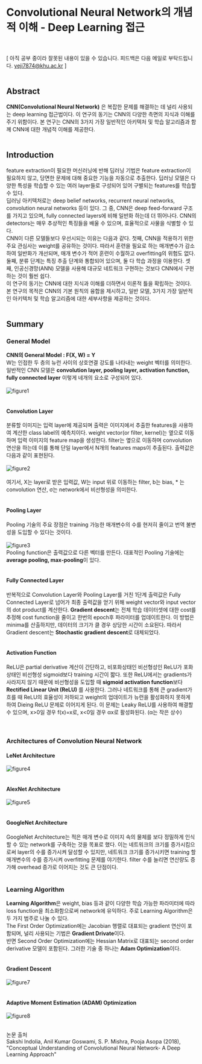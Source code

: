 # Convolutional Neural Network의 개념적 이해 - Deep Learning 접근 <br><br>

[ 아직 공부 중이라 잘못된 내용이 있을 수 있습니다. 피드백은 다음 메일로 부탁드립니다. yeji7874@khu.ac.kr ] <br><br>

## Abstract <br>
**CNN(Convolutional Neural Network)** 은 복잡한 문제를 해결하는 데 널리 사용되는 deep learning 접근법이다. 
이 연구의 동기는 CNN의 다양한 측면의 지식과 이해를 주기 위함이다. 
본 연구는 CNN의 3가지 가장 일반적인 아키텍처 및 학습 알고리즘과 함께 CNN에 대한 개념적 이해를 제공한다. <br><br>

## Introduction <br>
feature extraction이 필요한 머신러닝에 반해 딥러닝 기법은 feature extraction이 필요하지 않고, 당면한 문제에 대해 중요한 기능을 자동으로 추출한다.
딥러닝 모델은 다양한 특성을 학습할 수 있는 여러 layer들로 구성되어 있어 구별되는 features를 학습할 수 있다. <br>
딥러닝 아키텍처로는 deep belief networks, recurrent neural networks, convolution neural networks 등이 있다.
그 중, CNN은 deep feed-forward 구조를 가지고 있으며, fully connected layers에 비해 일반화 하는데 더 뛰어나다.
CNN의 detectors는 매우 추상적인 특징들을 배울 수 있으며, 효율적으로 사물을 식별할 수 있다. <br>
CNN이 다른 모델들보다 우선시되는 이유는 다음과 같다. 
첫째, CNN을 적용하기 위한 주요 관심사는 weight를 공유하는 것이다. 
따라서 훈련을 필요로 하는 매개변수가 감소하여 일반화가 개선되며, 매개 변수가 적어 훈련이 수월하고 overfitting의 위험도 없다.
둘째, 분류 단계는 특징 추출 단계와 통합되어 있으며, 둘 다 학습 과정을 이용한다. 
셋째, 인공신경망(ANN) 모델을 사용해 대규모 네트워크 구현하는 것보다 CNN에서 구현하는 것이 훨씬 쉽다. <br>
이 연구의 동기는 CNN에 대한 지식과 이해를 더하면서 이론적 틀을 확립하는 것이다. 
본 연구의 목적은 CNN의 기본 원칙의 융합을 제시하고, 일반 모델, 3가지 가장 일반적인 아키텍처 및 학습 알고리즘에 대한 세부사항을 제공하는 것이다. <br><br>

## Summary <br>
### General Model <br>
**CNN의 General Model : F(X, W) = Y** <br>
W는 인접한 두 층의 뉴런 사이의 상호연결 강도를 나타내는 weight 벡터를 의미한다. 일반적인 CNN 모델은 **convolution layer, pooling layer, activation function, fully connected layer** 이렇게 네개의 요소로 구성되어 있다. <br><br>
![figure1](https://user-images.githubusercontent.com/57740560/93219569-75ba5900-f7a6-11ea-9840-e2a543a8ad35.png) <br><br>

#### Convolution Layer <br>
분류할 이미지는 입력 layer에 제공되며 출력은 이미지에서 추출한 features을 사용하여 계산한 class label의 예측치이다. weight vector(or filter, kernel)는 옆으로 이동하며 입력 이미지의 feature map을 생성한다. filter는 옆으로 이동하며 convolution 연산을 하는데 이를 통해 단일 layer에서 N개의 features maps이 추출된다. 출력값은 다음과 같이 표현된다. <br><br>
![figure2](https://user-images.githubusercontent.com/57740560/93222083-7ef8f500-f7a9-11ea-90cc-e56c00d83b44.png) <br><br>
여기서, X는 layer로 받은 입력값, W는 input 위로 이동하는 filter, b는 bias, * 는 convolution 연산, σ는 network에서 비선형성을 의미한다. <br><br>

#### Pooling Layer <br>
Pooling 기술의 주요 장점은 training 가능한 매개변수의 수를 현저히 줄이고 번역 불변성을 도입할 수 있다는 것이다. <br><br>
![figure3](https://user-images.githubusercontent.com/57740560/93225004-b4eba880-f7ac-11ea-83f5-2988fddc8a34.png) <br>
Pooling function은 출력값으로 다른 벡터를 만든다. 대표적인 Pooling 기술에는 **average pooling, max-pooling**이 있다. <br><br>

#### Fully Connected Layer <br>
반복적으로 Convolution Layer와 Pooling Layer를 거친 1단계 출력값은 Fully Connected Layer로 넘어가 최종 출력값을 얻기 위해 weight vector와 input vector의 dot product를 계산한다.
**Gradient descent**는 전체 학습 데이터셋에 대한 cost를 추정해 cost function을 줄이고 한번의 epoch후 파라미터를 업데이트한다. 이 방법은 minima를 산출하지만, 데이터의 크기가 클 경우 상당한 시간이 소요된다. 따라서 Gradient descent는 **Stochastic gradient descent**로 대체되었다. <br><br>

#### Activation Function <br>
ReLU은 partial derivative 계산이 간단하고, 비포화상태인 비선형성인 ReLU가 포화상태인 비선형성 sigmoid보다 training 시간이 짧다. 또한 ReLU에서는 gradients가 사라지지 않기 때문에 비선형성을 도입할 때 **sigmoid activation function**보다 **Rectified Linear Unit (ReLU)** 를 사용한다. 그러나 네트워크를 통해 큰 gradient가 흐를 때 ReLU의 효율성이 저하되고 weight의 업데이트가 뉴런을 활성화하지 못하게 하여 Dieing ReLU 문제로 이어지게 된다. 이 문제는 Leaky ReLU를 사용하여 해결할 수 있으며, x>0일 경우 f(x)=x로, x<0일 경우 αx로 활성화된다. (α는 작은 상수) <br><br>
<br>

### Architectures of Convolution Neural Network <br>
#### LeNet Architecture <br>
![figure4](https://user-images.githubusercontent.com/57740560/93228532-8bcd1700-f7b0-11ea-8853-8445460ea160.png) <br><br>

#### AlexNet Architecture <br>
![figure5](https://user-images.githubusercontent.com/57740560/93228536-8cfe4400-f7b0-11ea-8f4a-a27548bb5579.png) <br><br>

#### GoogleNet Architecture <br>
GoogleNet Architecture는 적은 매개 변수로 이미지 속의 물체를 보다 정밀하게 인식할 수 있는 network를 구축하는 것을 목표로 했다. 이는 네트워크의 크기를 증가시킴으로써 layer의 수를 증가시켜 달성할 수 있지만, 네트워크 크기를 증가시키면 training 할 매개변수의 수를 증가시켜 overfitting 문제를 야기한다. filter 수를 늘리면 연산량도 증가해 overhead 증가로 이어지는 것도 큰 단점이다. <br><br>

### Learning Algorithm <br>
**Learning Algorithm**은 weight, bias 등과 같이 다양한 학습 가능한 파라미터에 따라 loss function을 최소화함으로써 network에 유익하다. 주로 Learning Algorithm은 두 가지 범주로 나눌 수 있다. <br>
The First Order Optimization에는 Jacobian 행렬로 대표되는 gradient 연산이 포함되며, 널리 사용되는 기법은 **Gradient Drivate**이다. <br>
반면 Second Order Optimization에는 Hessian Matrix로 대표되는 second order derivative 모델이 포함된다. 그러한 기술 중 하나는 **Adam Optimization**이다. <br><br>

#### Gradient Descent <br>
![figure7](https://user-images.githubusercontent.com/57740560/93242238-744a5a00-f7c1-11ea-9192-e632380cbbf7.png) <br><br>

#### Adaptive Moment Estimation (ADAM) Optimization <br>
![figure8](https://user-images.githubusercontent.com/57740560/93243543-4cf48c80-f7c3-11ea-8d24-84a1896977b8.png) <br><br>

논문 출처 <br>
Sakshi Indolia, Anil Kumar Goswami, S. P. Mishra, Pooja Asopa (2018), "Conceptual Understanding of Convolutional Neural Network- A Deep Learning Approach" <br><br>


